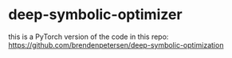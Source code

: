 # deep-symbolic-optimizer
this is a PyTorch version of the code in this repo: https://github.com/brendenpetersen/deep-symbolic-optimization
